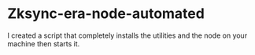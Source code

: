 # Zksync-era-node-automated
I created a script that completely installs the utilities and the node on your machine then starts it.
